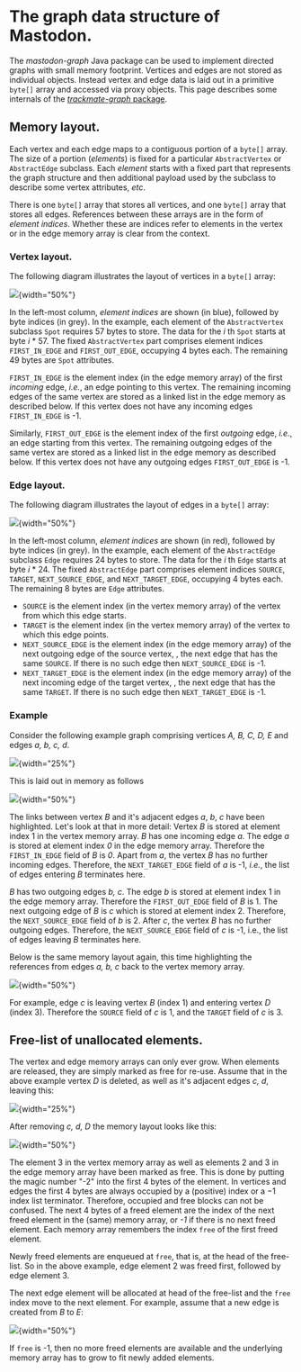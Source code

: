 # The graph data structure of Mastodon.

The *mastodon-graph* Java package can be used to implement directed graphs with small memory footprint.
Vertices and edges are not stored as individual objects. Instead vertex and edge data is laid out in a primitive `byte[]` array and accessed via proxy objects. 
This page describes some internals of the [*trackmate-graph* package](https://github.com/mastodon-sc/mastodon-graph).

## Memory layout.

Each vertex and each edge maps to a contiguous portion of a `byte[]` array.
The size of a portion (*elements*) is fixed for a particular `AbstractVertex` or `AbstractEdge` subclass. 
Each *element* starts with a fixed part that represents the graph structure and then additional payload used by the subclass to describe some vertex attributes, _etc_.

There is one `byte[]` array that stores all vertices, and one `byte[]` array that stores all edges.
References between these arrays are in the form of *element indices*. 
Whether these are indices refer to elements in the vertex or in the edge memory array is clear from the context.

### Vertex layout.

The following diagram illustrates the layout of vertices in a `byte[]` array:

![](../imgs/gds_vertices_layout.png){width="50%"}

In the left-most column, *element indices* are shown (in blue), followed by byte indices (in grey). In the example, each element of the `AbstractVertex` subclass `Spot` requires 57 bytes to store. 
The data for the _i_ th `Spot` starts at byte _i_ * 57.
The fixed `AbstractVertex` part comprises element indices `FIRST_IN_EDGE` and `FIRST_OUT_EDGE`, occupying 4 bytes each. 
The remaining 49 bytes are `Spot` attributes.

`FIRST_IN_EDGE` is the element index (in the edge memory array) of the first *incoming* edge, _i.e._, an edge pointing to this vertex. 
The remaining incoming edges of the same vertex are stored as a linked list in the edge memory as described below. 
If this vertex does not have any incoming edges `FIRST_IN_EDGE` is -1.

Similarly, `FIRST_OUT_EDGE` is the element index of the first *outgoing* edge, _i.e._, an edge starting from this vertex. 
The remaining outgoing edges of the same vertex are stored as a linked list in the edge memory as described below. If this vertex does not have any outgoing edges
`FIRST_OUT_EDGE` is -1.

### Edge layout.

The following diagram illustrates the layout of edges in a `byte[]`
array:

![](../imgs/gds_edges_layout.png){width="50%"}

In the left-most column, *element indices* are shown (in red), followed by byte indices (in grey). In the example, each element of the `AbstractEdge` subclass `Edge` requires 24 bytes to store. 
The data for the _i_ th `Edge` starts at byte _i_ * 24.
The fixed `AbstractEdge` part comprises element indices `SOURCE`, `TARGET`, `NEXT_SOURCE_EDGE`, and `NEXT_TARGET_EDGE`, occupying 4 bytes each. 
The remaining 8 bytes are `Edge` attributes.

-   `SOURCE` is the element index (in the vertex memory array) of the vertex from which this edge starts.
-   `TARGET` is the element index (in the vertex memory array) of the vertex to which this edge points.
-   `NEXT_SOURCE_EDGE` is the element index (in the edge memory array) of the next outgoing edge of the source vertex, , the next edge that has the same `SOURCE`. 
If there is no such edge then `NEXT_SOURCE_EDGE` is -1.
-   `NEXT_TARGET_EDGE` is the element index (in the edge memory array) of the next incoming edge of the target vertex, , the next edge that has the same `TARGET`. 
If there is no such edge then `NEXT_TARGET_EDGE` is -1.

### Example

Consider the following example graph comprising vertices _A, B, C, D, E_
and edges _a, b, c, d_.

![](../imgs/gds_example_01.png){width="25%"}

This is laid out in memory as follows

![](../imgs/gds_example_02.png){width="50%"}

The links between vertex *B* and it's adjacent edges *a*, *b*, *c* have been highlighted.
Let's look at that in more detail: 
Vertex _B_ is stored at element index 1 in the vertex memory array.
_B_ has one incoming edge _a_. 
The edge _a_ is stored at element index _0_ in the edge memory array.
Therefore the `FIRST_IN_EDGE` field of _B_ is _0_. 
Apart from _a_, the vertex _B_ has no further incoming edges. 
Therefore, the `NEXT_TARGET_EDGE` field of _a_ is -1, _i.e._, the list of edges entering _B_ terminates here.

_B_ has two outgoing edges _b, c_. 
The edge _b_ is stored at element index 1 in the edge memory array. 
Therefore the `FIRST_OUT_EDGE` field of _B_ is 1. 
The next outgoing edge of _B_ is _c_ which is stored at element index 2.
Therefore, the `NEXT_SOURCE_EDGE` field of _b_ is 2. 
After _c_, the vertex _B_ has no further outgoing edges. 
Therefore, the `NEXT_SOURCE_EDGE` field of _c_ is -1, i.e., the list of edges leaving _B_ terminates here.

Below is the same memory layout again, this time highlighting the references from edges _a, b, c_ back to the vertex memory array.

![](../imgs/gds_example_03.png){width="50%"}

For example, edge _c_ is leaving vertex _B_ (index 1) and entering vertex _D_ (index 3). 
Therefore the `SOURCE` field of _c_ is 1, and the `TARGET` field of _c_ is 3.

## Free-list of unallocated elements.

The vertex and edge memory arrays can only ever grow. 
When elements are released, they are simply marked as free for re-use. 
Assume that in the above example vertex _D_ is deleted, as well as it's adjacent edges _c, d_, leaving this:

![](../imgs/gds_example_04.png){width="25%"}

After removing _c, d, D_ the memory layout looks like this:

![](../imgs/gds_example_05.png){width="50%"}

The element 3 in the vertex memory array as well as elements 2 and 3 in the edge memory array have been marked as free. 
This is done by putting the magic number "-2" into the first 4 bytes of the element.
In vertices and edges the first 4 bytes are always occupied by a (positive) index or a −1 index list terminator. 
Therefore, occupied and free blocks can not be confused.
The next 4 bytes of a freed element are the index of the next freed element in the (same) memory array, or _-1_ if there is no next freed element. 
Each memory array remembers the index `free` of the first freed element.

Newly freed elements are enqueued at `free`, that is, at the head of the free-list.
So in the above example, edge element 2 was freed first, followed by edge element 3.

The next edge element will be allocated at head of the free-list and the `free` index move to the next element. 
For example, assume that a new edge is created from _B_ to _E_:

![](../imgs/gds_example_06.png){width="50%"}

If `free` is -1, then no more freed elements are available and the underlying memory array has to grow to fit newly added elements.
